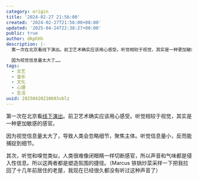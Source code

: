 ```yaml
---
category: origin
title: '2024-02-27 21:56:00'
created: '2024-02-27T21:56:00+08:00'
updated: '2025-04-24T22:38:27+08:00'
public: true
author: dkphhh
description: |-
  第一次在北京看线下演出。前卫艺术确实应该用心感受。听觉相较于视觉，其实是一种更加敏感的感官。

  因为视觉信息量太大了……
tags:
  - 文艺
  - 音乐
  - 文化
  - 心理
  - 生活
uuid: 20250420210603vblz
---
```


第一次在北京看[线下演出](https://aloerecords.com/events/022724/)。前卫艺术确实应该用心感受。听觉相较于视觉，其实是一种更加敏感的感官。

因为视觉信息量太大了，导致人类会忽略细节，聚焦主体。听觉信息量小，反而能捕捉到细节。

其次，听觉和嗅觉类似，人类很难像闭眼睛一样切断感官，所以声音和气味都是侵入性信息。所以这两者都是塑造氛围的捷径。（Marcus 铁锅炒菜采样一下把我拉回了十几年前居住的老屋，我现在已经很久都没有听过这种声音了）
